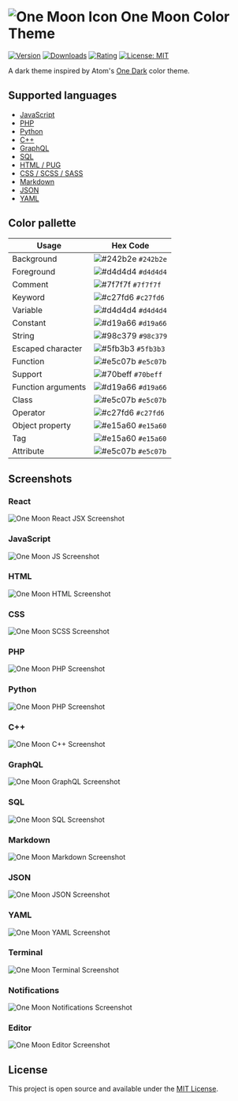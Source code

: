 # ![One Moon Icon](images/icon-32.png) One Moon Color Theme

[![Version](https://vsmarketplacebadge.apphb.com/version-short/ThisNameWasTaken.one-moon.svg?color=373277)](https://marketplace.visualstudio.com/items?itemName=ThisNameWasTaken.one-moon)
[![Downloads](https://vsmarketplacebadge.apphb.com/downloads-short/ThisNameWasTaken.one-moon.svg?color=373277)](https://marketplace.visualstudio.com/items?itemName=ThisNameWasTaken.one-moon)
[![Rating](https://vsmarketplacebadge.apphb.com/rating-star/ThisNameWasTaken.one-moon.svg?color=373277)](https://marketplace.visualstudio.com/items?itemName=ThisNameWasTaken.one-moon)
[![License: MIT](https://img.shields.io/badge/License-MIT-blue.svg)](LICENSE)

A dark theme inspired by Atom's [One Dark](https://github.com/atom/one-dark-syntax) color theme.

## Supported languages

- [JavaScript](#JavaScript)
- [PHP](#PHP)
- [Python](#Python)
- [C++](#C)
- [GraphQL](#GraphQL)
- [SQL](#SQL)
- [HTML / PUG](#HTML)
- [CSS / SCSS / SASS](#CSS)
- [Markdown](#Markdown)
- [JSON](#JSON)
- [YAML](#YAML)

## Color pallette

| Usage              | Hex Code                                                           |
| ------------------ | ------------------------------------------------------------------ |
| Background         | ![#242b2e](https://placehold.it/16/242b2e/ffffff?text=+) `#242b2e` |
| Foreground         | ![#d4d4d4](https://placehold.it/16/d4d4d4/000000?text=+) `#d4d4d4` |
| Comment            | ![#7f7f7f](https://placehold.it/16/7f7f7f/000000?text=+) `#7f7f7f` |
| Keyword            | ![#c27fd6](https://placehold.it/16/c27fd6/000000?text=+) `#c27fd6` |
| Variable           | ![#d4d4d4](https://placehold.it/16/d4d4d4/000000?text=+) `#d4d4d4` |
| Constant           | ![#d19a66](https://placehold.it/16/d19a66/000000?text=+) `#d19a66` |
| String             | ![#98c379](https://placehold.it/16/98c379/000000?text=+) `#98c379` |
| Escaped character  | ![#5fb3b3](https://placehold.it/16/5fb3b3/000000?text=+) `#5fb3b3` |
| Function           | ![#e5c07b](https://placehold.it/16/e5c07b/000000?text=+) `#e5c07b` |
| Support            | ![#70beff](https://placehold.it/16/70beff/000000?text=+) `#70beff` |
| Function arguments | ![#d19a66](https://placehold.it/16/d19a66/000000?text=+) `#d19a66` |
| Class              | ![#e5c07b](https://placehold.it/16/e5c07b/000000?text=+) `#e5c07b` |
| Operator           | ![#c27fd6](https://placehold.it/16/c27fd6/000000?text=+) `#c27fd6` |
| Object property    | ![#e15a60](https://placehold.it/16/e15a60/000000?text=+) `#e15a60` |
| Tag                | ![#e15a60](https://placehold.it/16/e15a60/000000?text=+) `#e15a60` |
| Attribute          | ![#e5c07b](https://placehold.it/16/e5c07b/000000?text=+) `#e5c07b` |

## Screenshots

### React

![One Moon React JSX Screenshot](images/code-react.png)

### JavaScript

![One Moon JS Screenshot](images/code-js.png)

### HTML

![One Moon HTML Screenshot](images/code-html.png)

### CSS

![One Moon SCSS Screenshot](images/code-scss.png)

### PHP

![One Moon PHP Screenshot](images/code-php.png)

### Python

![One Moon PHP Screenshot](images/code-php.png)

### C++

![One Moon C++ Screenshot](images/code-cpp.png)

### GraphQL

![One Moon GraphQL Screenshot](images/code-gql.png)

### SQL

![One Moon SQL Screenshot](images/code-sql.png)

### Markdown

![One Moon Markdown Screenshot](images/code-md.png)

### JSON

![One Moon JSON Screenshot](images/code-json.png)

### YAML

![One Moon YAML Screenshot](images/code-yaml.png)

### Terminal

![One Moon Terminal Screenshot](images/screenshot-terminal.png)

###  Notifications

![One Moon Notifications Screenshot](images/screenshot-notifications.png)

### Editor

![One Moon Editor Screenshot](images/screenshot-editor.png)

## License

This project is open source and available under the [MIT License](LICENSE).
